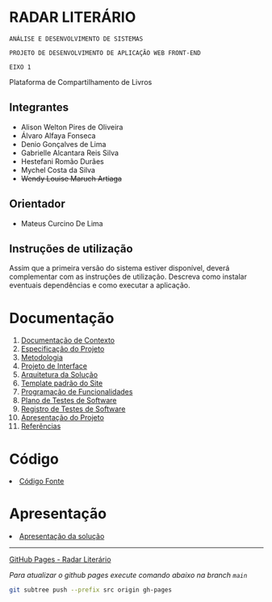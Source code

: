 # RADAR LITERÁRIO

`ANÁLISE E DESENVOLVIMENTO DE SISTEMAS`

`PROJETO DE DESENVOLVIMENTO DE APLICAÇÃO WEB FRONT-END`

`EIXO 1`

Plataforma de Compartilhamento de Livros

## Integrantes

* Alison Welton Pires de Oliveira
* Álvaro Alfaya Fonseca
* Denio Gonçalves de Lima
* Gabrielle Alcantara Reis Silva
* Hestefani Romão Durães
* Mychel Costa da Silva
* <s>Wendy Louise Maruch Artiaga</s>

## Orientador

* Mateus Curcino De Lima

## Instruções de utilização

Assim que a primeira versão do sistema estiver disponível, deverá complementar com as instruções de utilização. Descreva como instalar eventuais dependências e como executar a aplicação.

# Documentação

<ol>
<li><a href="docs/01-Documentação de Contexto.md"> Documentação de Contexto</a></li>
<li><a href="docs/02-Especificação do Projeto.md"> Especificação do Projeto</a></li>
<li><a href="docs/03-Metodologia.md"> Metodologia</a></li>
<li><a href="docs/04-Projeto de Interface.md"> Projeto de Interface</a></li>
<li><a href="docs/05-Arquitetura da Solução.md"> Arquitetura da Solução</a></li>
<li><a href="docs/06-Template padrão do Site.md"> Template padrão do Site</a></li>
<li><a href="docs/07-Programação de Funcionalidades.md"> Programação de Funcionalidades</a></li>
<li><a href="docs/08-Plano de Testes de Software.md"> Plano de Testes de Software</a></li>
<li><a href="docs/09-Registro de Testes de Software.md"> Registro de Testes de Software</a></li>
<li><a href="docs/10-Apresentação do Projeto.md"> Apresentação do Projeto</a></li>
<li><a href="docs/11-Referências.md"> Referências</a></li>
</ol>

# Código

<li><a href="src/README.md"> Código Fonte</a></li>

# Apresentação

<li><a href="presentation/README.md"> Apresentação da solução</a></li>

---

[GitHub Pages - Radar Literário](https://icei-puc-minas-pmv-ads.github.io/pmv-ads-2021-2-e1-proj-web-t7-ads_2021_02_e1_grupo_02/)

*Para atualizar o github pages execute comando abaixo na branch `main`* 

``` bash
git subtree push --prefix src origin gh-pages
```
